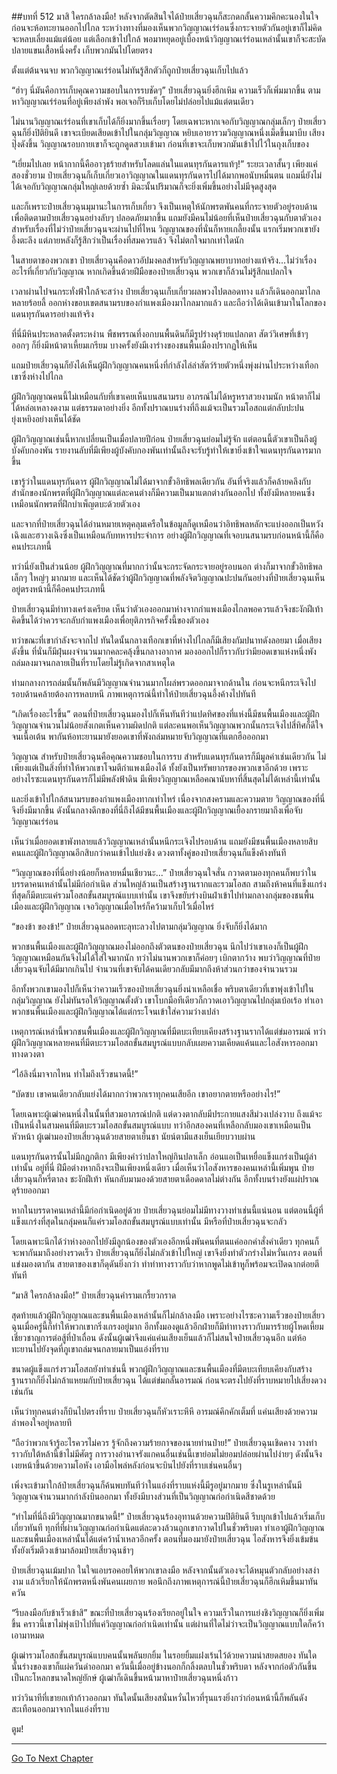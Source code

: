 ##บทที่ 512 มาสิ ใครกล้าลงมือ!
หลังจากตัดสินใจได้ป๋ายเสี่ยวฉุนก็สะกดกลั้นความคึกคะนองในใจ ก่อนจะห้อทะยานออกไปไกล ระหว่างทางที่มองเห็นพวกวิญญาณเร่ร่อนซึ่งกระจายตัวกันอยู่เขาก็ไม่คิดจะหลบเลี่ยงแม้แต่น้อย แต่เลือกเข้าไปใกล้ พอมาหยุดอยู่เบื้องหน้าวิญญาณเร่ร่อนเหล่านั้นเขาก็จะสะบัดปลายแขนเสื้อหนึ่งครั้ง เก็บพวกมันไปโดยตรง

ตั้งแต่ต้นจนจบ พวกวิญญาณเร่ร่อนไม่ทันรู้สึกตัวก็ถูกป๋ายเสี่ยวฉุนเก็บไปแล้ว

“ฮ่าๆ นี่มันคือการเก็บคุณความชอบในการรบชัดๆ” ป๋ายเสี่ยวฉุนยิ่งฮึกเหิม ความเร็วก็เพิ่มมากขึ้น ตามหาวิญญาณเร่ร่อนที่อยู่เพียงลำพัง พอเจอก็รีบเก็บโดยไม่ปล่อยไปแม้แต่ตนเดียว

ไม่นานวิญญาณเร่ร่อนที่เขาเก็บได้ก็ยิ่งมากขึ้นเรื่อยๆ โดยเฉพาะหากเจอกับวิญญาณกลุ่มเล็กๆ ป๋ายเสี่ยวฉุนก็ยิ่งปิติยินดี เขาจะเบียดเสียดเข้าไปในกลุ่มวิญญาณ หยิบเอายารวมวิญญาณหนึ่งเม็ดขึ้นมาบีบ เสียงปุ๊งดังขึ้น วิญญาณรอบกายเขาก็จะถูกดูดสวบเข้ามา ก่อนที่เขาจะเก็บพวกมันเข้าไปไว้ในถุงเก็บของ

“เยี่ยมไปเลย หน้ากากนี้คืออาวุธร้ายสำหรับโลดแล่นในแดนทุรกันดารแท้ๆ!” ระยะเวลาสั้นๆ เพียงแค่สองชั่วยาม ป๋ายเสี่ยวฉุนก็เก็บเกี่ยวเอาวิญญาณในแดนทุรกันดารไปได้มากพอนับหมื่นตน แถมนี่ยังไม่ได้เจอกับวิญญาณกลุ่มใหญ่เลยด้วยซ้ำ มิฉะนั้นปริมาณก็จะยิ่งเพิ่มขึ้นอย่างไม่มีจุดสูงสุด

และก็เพราะป๋ายเสี่ยวฉุนมุมานะในการเก็บเกี่ยว จึงเป็นเหตุให้นักพรตพันคนที่กระจายตัวอยู่รอบด้านเพื่อติดตามป๋ายเสี่ยวฉุนอย่างลับๆ ปลอดภัยมากขึ้น แถมยังมีคนไม่น้อยที่เห็นป๋ายเสี่ยวฉุนกับตาตัวเอง สำหรับเรื่องที่ไม่ว่าป๋ายเสี่ยวฉุนจะผ่านไปที่ไหน วิญญาณของที่นั่นก็หายเกลี้ยงนั้น แรกเริ่มพวกเขายังอึ้งตะลึง แต่ภายหลังก็รู้สึกว่าเป็นเรื่องที่สมควรแล้ว จึงไม่ตกใจมากเท่าใดนัก

ในสายตาของพวกเขา ป๋ายเสี่ยวฉุนคือดาวอัปมงคลสำหรับวิญญาณพยาบาทอย่างแท้จริง...ไม่ว่าเรื่องอะไรที่เกี่ยวกับวิญญาณ หากเกิดขึ้นด้วยฝีมือของป๋ายเสี่ยวฉุน พวกเขาก็ล้วนไม่รู้สึกแปลกใจ

เวลาผ่านไปจนกระทั่งฟ้าใกล้จะสว่าง ป๋ายเสี่ยวฉุนเก็บเกี่ยวผลพวงไปตลอดทาง แล้วก็เดินออกมาไกลหลายร้อยลี้ ออกห่างขอบเขตสนามรบของกำแพงเมืองมาไกลมากแล้ว และถือว่าได้เดินเข้ามาในโลกของแดนทุรกันดารอย่างแท้จริง

ที่นี่มีหินประหลาดตั้งตระหง่าน พืชพรรณที่งอกบนพื้นดินก็มีรูปร่างดุร้ายแปลกตา สัตว์วิเศษที่เข้าๆ ออกๆ ก็ยิ่งมีหน้าตาเหี้ยมเกรียม บางครั้งยังมีเงาร่างของชนพื้นเมืองปรากฏให้เห็น

แถมป๋ายเสี่ยวฉุนก็ยังได้เห็นผู้ฝึกวิญญาณคนหนึ่งที่กำลังไล่ล่าสัตว์ร้ายตัวหนึ่งพุ่งผ่านไประหว่างเทือกเขาซึ่งห่างไปไกล

ผู้ฝึกวิญญาณคนนี้ไม่เหมือนกับที่เขาเคยเห็นบนสนามรบ อาภรณ์ไม่ได้หรูหราสวยงามนัก หน้าตาก็ไม่ได้หล่อเหลางดงาม แต่ธรรมดาอย่างยิ่ง อีกทั้งปราณบนร่างที่ถึงแม้จะเป็นรวมโอสถแต่กลับปะปนยุ่งเหยิงอย่างเห็นได้ชัด

ผู้ฝึกวิญญาณเช่นนี้หากเปลี่ยนเป็นเมื่อปลายปีก่อน ป๋ายเสี่ยวฉุนย่อมไม่รู้จัก แต่ตอนนี้ตัวเขาเป็นถึงผู้บังคับกองพัน รายงานลับที่มีเพียงผู้บังคับกองพันเท่านั้นถึงจะรับรู้ทำให้เขายิ่งเข้าใจแดนทุรกันดารมากขึ้น

เขารู้ว่าในแดนทุรกันดาร ผู้ฝึกวิญญาณไม่ได้มาจากขั้วอิทธิพลเดียวกัน อันที่จริงแล้วก็คล้ายคลึงกับสำนักของนักพรตที่ผู้ฝึกวิญญาณแต่ละคนต่างก็มีความเป็นมาแตกต่างกันออกไป ทั้งยังมีหลายคนซึ่งเหมือนนักพรตที่ฝึกบำเพ็ญตบะด้วยตัวเอง

และจากที่ป๋ายเสี่ยวฉุนได้อ่านหมายเหตุคลุมเครือในข้อมูลก็ดูเหมือนว่าอิทธิพลหลักจะแบ่งออกเป็นหวังเฉิงและฮวางเฉิงซึ่งเป็นเหมือนกับทหารประจำการ อย่างผู้ฝึกวิญญาณที่เจอบนสนามรบก่อนหน้านี้ก็คือคนประเภทนี้

ทว่านี่ยังเป็นส่วนน้อย ผู้ฝึกวิญญาณที่มากกว่านั้นจะกระจัดกระจายอยู่รอบนอก ต่างก็มาจากขั้วอิทธิพลเล็กๆ ใหญ่ๆ มากมาย และเห็นได้ชัดว่าผู้ฝึกวิญญาณที่พลังจิตวิญญาณปะปนกันอย่างที่ป๋ายเสี่ยวฉุนเห็นอยู่ตรงหน้านี้ก็คือคนประเภทนี้

ป๋ายเสี่ยวฉุนมีท่าทางเคร่งเครียด เห็นว่าตัวเองออกมาห่างจากกำแพงเมืองไกลพอควรแล้วจึงชะงักฝีเท้า คิดขึ้นได้ว่าควรจะกลับกำแพงเมืองเพื่อยุติภารกิจครั้งนี้ของตัวเอง

ทว่าขณะที่เขากำลังจะจากไป ทันใดนั้นกลางเทือกเขาที่ห่างไปไกลก็มีเสียงกัมปนาทดังลอยมา เมื่อเสียงดังขึ้น ที่นั่นก็มีฝุ่นผงจำนวนมากคละคลุ้งขึ้นกลางอากาศ มองออกไปก็ราวกับว่ามียอดเขาแห่งหนึ่งพังถล่มลงมาจนกลายเป็นที่ราบโดยไม่รู้เกิดจากสาเหตุใด

ท่ามกลางการถล่มนั้นก็พลันมีวิญญาณจำนวนมากโผล่พรวดออกมาจากด้านใน ก่อนจะหนีกระเจิงไปรอบด้านคล้ายต้องการหลบหนี ภาพเหตุการณ์นี้ทำให้ป๋ายเสี่ยวฉุนอึ้งค้างไปทันที

“เกิดเรื่องอะไรขึ้น” ตอนที่ป๋ายเสี่ยวฉุนมองไปก็เห็นทันทีว่าแปดทิศของที่แห่งนี้มีชนพื้นเมืองและผู้ฝึกวิญญาณจำนวนไม่น้อยสังเกตเห็นความผิดปกติ แต่ละคนพอเห็นวิญญาณพวกนั้นกระเจิงไปสี่ทิศก็ดีใจจนเนื้อเต้น พากันห้อทะยานมายังยอดเขาที่พังถล่มหมายจับวิญญาณที่แตกฮือออกมา

วิญญาณ สำหรับป๋ายเสี่ยวฉุนคือคุณความชอบในการรบ สำหรับแดนทุรกันดารก็มีมูลค่าเช่นเดียวกัน ไม่เพียงแต่เป็นสิ่งที่ทำให้พวกเขาโจมตีกำแพงเมืองได้ ทั้งยังเป็นทรัพยากรของพวกเขาอีกด้วย เพราะอย่างไรซะแดนทุรกันดารก็ไม่มีพลังฟ้าดิน มีเพียงวิญญาณเหลือคณานับหาที่สิ้นสุดไม่ได้เหล่านี้เท่านั้น

และยิ่งเข้าไปใกล้สนามรบของกำแพงเมืองทากเท่าไหร่ เนื่องจากสงครามและความตาย วิญญาณของที่นี่จึงยิ่งมีมากขึ้น ดังนั้นกลางดึกของที่นี่ถึงได้มีชนพื้นเมืองและผู้ฝึกวิญญาณเยื้องกรายมาถึงเพื่อจับวิญญาณเร่ร่อน

เห็นว่าเมื่อยอดเขาพังทลายแล้ววิญญาณเหล่านั้นหนีกระเจิงไปรอบด้าน แถมยังมีชนพื้นเมืองหลายสิบคนและผู้ฝึกวิญญาณอีกสิบกว่าคนเข้าไปแย่งชิง ดวงตาทั้งคู่ของป๋ายเสี่ยวฉุนก็แข็งค้างทันที

“วิญญาณของที่นี่อย่างน้อยก็หลายหมื่นเชียวนะ...” ป๋ายเสี่ยวฉุนใจสั่น กวาดตามองทุกคนก็พบว่าในบรรดาคนเหล่านั้นไม่มีก่อกำเนิด ส่วนใหญ่ล้วนเป็นสร้างฐานรากและรวมโอสถ สามถึงห้าคนที่แข็งแกร่งที่สุดก็มีตบะแค่รวมโอสถขั้นสมบูรณ์แบบเท่านั้น เขาจึงขยับร่างบินฝ่าเข้าไปท่ามกลางกลุ่มของชนพื้นเมืองและผู้ฝึกวิญญาณ เจอวิญญาณเมื่อไหร่ก็คว้ามาเก็บไว้เมื่อไหร่

“ของข้า ของข้า!” ป๋ายเสี่ยวฉุนลอดทะลุทะลวงไปตามกลุ่มวิญญาณ ยิ่งจับก็ยิ่งได้มาก

พวกชนพื้นเมืองและผู้ฝึกวิญญาณมองไม่ออกถึงตัวตนของป๋ายเสี่ยวฉุน นึกไปว่าเขาเองก็เป็นผู้ฝึกวิญญาณเหมือนกันจึงไม่ได้ใส่ใจมากนัก ทว่าไม่นานพวกเขาก็ค่อยๆ เบิกตากว้าง พบว่าวิญญาณที่ป๋ายเสี่ยวฉุนจับได้มีมากเกินไป จำนวนที่เขาจับได้คนเดียวกลับมีมากถึงห้าส่วนกว่าของจำนวนรวม

อีกทั้งพวกเขามองไปก็เห็นว่าความเร็วของป๋ายเสี่ยวฉุนยิ่งน่าเหลือเชื่อ พริบตาเดียวที่เขาพุ่งเข้าไปในกลุ่มวิญญาณ ยังไม่ทันรอให้วิญญาณตั้งตัว เขาโบกมือทีเดียวก็กวาดเอาวิญญาณไปกลุ่มเบ้อเร้อ ทำเอาพวกชนพื้นเมืองและผู้ฝึกวิญญาณได้แต่กระโจนเข้าใส่ความว่างเปล่า

เหตุการณ์เหล่านี้พวกชนพื้นเมืองและผู้ฝึกวิญญาณที่มีตบะเทียบเคียงสร้างฐานรากได้แต่ข่มอารมณ์ ทว่าผู้ฝึกวิญญาณหลายคนที่มีตบะรวมโอสถขั้นสมบูรณ์แบบกลับเผยความเคียดแค้นและไอสังหารออกมาทางดวงตา

“ไอ้ลิงนี่มาจากไหน ทำไมถึงเร็วขนาดนี้!”

“บัดซบ เขาคนเดียวกลับแย่งได้มากกว่าพวกเราทุกคนเสียอีก เขาอยากตายหรืออย่างไร!”

โดยเฉพาะผู้เฒ่าคนหนึ่งในนั้นที่สวมอาภรณ์ปกติ แต่ดวงตากลับมีประกายแสงสีม่วงเปล่งวาบ ถึงแม้จะเป็นหนึ่งในสามคนที่มีตบะรวมโอสถขั้นสมบูรณ์แบบ ทว่าอีกสองคนที่เหลือกลับมองเขาเหมือนเป็นหัวหน้า ผู้เฒ่ามองป๋ายเสี่ยวฉุนด้วยสายตาเย็นชา นัยน์ตามีแสงเย็นเยียบวาบผ่าน

แดนทุรกันดารนั้นไม่มีกฎกติกา มีเพียงคำว่าปลาใหญ่กินปลาเล็ก อ่อนแอเป็นเหยื่อแข็งแกร่งเป็นผู้ล่าเท่านั้น อยู่ที่นี่ ฝีมือต่างหากถึงจะเป็นเพียงหนึ่งเดียว เมื่อเห็นว่าไอสังหารของคนเหล่านี้เพิ่มพูน ป๋ายเสี่ยวฉุนก็หรี่ตาลง ชะงักฝีเท้า หันกลับมามองด้วยสายตาเดือดดาลไม่ต่างกัน อีกทั้งบนร่างยังแผ่ปราณดุร้ายออกมา

หากในบรรดาคนเหล่านี้มีก่อกำเนิดอยู่ด้วย ป๋ายเสี่ยวฉุนย่อมไม่มีทางวางท่าเช่นนี้แน่นอน แต่ตอนนี้ผู้ที่แข็งแกร่งที่สุดในกลุ่มคนก็แค่รวมโอสถขั้นสมบูรณ์แบบเท่านั้น มีหรือที่ป๋ายเสี่ยวฉุนจะกลัว

โดยเฉพาะนึกได้ว่าห่างออกไปยังมีลูกน้องของตัวเองอีกหนึ่งพันคนที่ตนแค่ออกคำสั่งคำเดียว ทุกคนก็จะพากันมาถึงอย่างรวดเร็ว ป๋ายเสี่ยวฉุนก็ยิ่งไม่กลัวเข้าไปใหญ่ เขาจึงยิ่งทำตัวกร่างไม่หวั่นเกรง ตอนที่แข่งมองตากัน สายตาของเขาก็ดุดันยิ่งกว่า ทำท่าทางราวกับว่าหากพูดไม่เข้าหูก็พร้อมจะเปิดฉากต่อยตีทันที

“มาสิ ใครกล้าลงมือ!” ป๋ายเสี่ยวฉุนคำรามเกรี้ยวกราด

สุดท้ายแล้วผู้ฝึกวิญญาณและชนพื้นเมืองเหล่านั้นก็ไม่กล้าลงมือ เพราะอย่างไรซะความเร็วของป๋ายเสี่ยวฉุนเมื่อครู่นี้ก็ทำให้พวกเขากริ่งเกรงอยู่มาก อีกทั้งมองดูแล้วอีกฝ่ายก็มีท่าทางราวกับมารร้ายผู้โหดเหี้ยม เชี่ยวชาญการต่อสู้ที่ป่าเถื่อน ดังนั้นผู้เฒ่าจึงแค่แค่นเสียงเย็นแล้วก็ไม่สนใจป๋ายเสี่ยวฉุนอีก แต่ห้อทะยานไปยังจุดที่ภูเขาถล่มจนกลายมาเป็นแอ่งที่ราบ

ขนาดผู้แข็งแกร่งรวมโอสถยังทำเช่นนี้ พวกผู้ฝึกวิญญาณและชนพื้นเมืองที่มีตบะเทียบเคียงกับสร้างฐานรากก็ยิ่งไม่กล้าแหยมกับป๋ายเสี่ยวฉุน ได้แต่ข่มกลั้นอารมณ์ ก่อนจะตรงไปยังที่ราบหมายไปเสี่ยงดวงเช่นกัน

เห็นว่าทุกคนต่างก็บินไปตรงที่ราบ ป๋ายเสี่ยวฉุนก็หัวเราะหึหึ อารมณ์คึกคักเต็มที่ แค่นเสียงด้วยความลำพองใจอยู่หลายที

“ถือว่าพวกเจ้ารู้อะไรควรไม่ควร รู้จักถึงความร้ายกาจของนายท่านป๋าย!” ป๋ายเสี่ยวฉุนเชิดคาง วางท่าราวกับใต้หล้านี้ข้าไม่มีศัตรู การวางอำนาจรังแกคนอื่นเช่นนี้เขาย่อมไม่ยอมปล่อยผ่านไปง่ายๆ ดังนั้นจึงเงยหน้าขึ้นด้วยความโอหัง เอามือไพล่หลังก่อนจะบินไปยังที่ราบเช่นคนอื่นๆ

เพิ่งจะเข้ามาใกล้ป๋ายเสี่ยวฉุนก็ค้นพบทันทีว่าในแอ่งที่ราบแห่งนี้มีรูอยู่มากมาย ซึ่งในรูเหล่านั้นมีวิญญาณจำนวนมากกำลังบินออกมา ทั้งยังมีบางส่วนที่เป็นวิญญาณก่อกำเนิดสีชาดด้วย

“ทำไมที่นี่ถึงมีวิญญาณมากขนาดนี้!” ป๋ายเสี่ยวฉุนร้องอุทานด้วยความปิติยินดี รีบบุกเข้าไปแล้วเริ่มเก็บเกี่ยวทันที ทุกที่ที่ผ่านวิญญาณก่อกำเนิดแต่ละดวงล้วนถูกเขากวาดไปในชั่วพริบตา ทำเอาผู้ฝึกวิญญาณและชนพื้นเมืองเหล่านั้นได้แต่คว้าน้ำเหลวอีกครั้ง ตอนที่มองมายังป๋ายเสี่ยวฉุน ไอสังหารจึงยิ่งเข้มข้น ทั้งยังเริ่มตีวงเข้ามาล้อมป๋ายเสี่ยวฉุนช้าๆ

ป๋ายเสี่ยวฉุนเม้มปาก ในใจแอบรอคอยให้พวกเขาลงมือ หลังจากนั้นตัวเองจะได้หมุนตัวกลับอย่างสง่างาม แล้วเรียกให้นักพรตหนึ่งพันคนเผยกาย พอนึกถึงภาพเหตุการณ์นี้ป๋ายเสี่ยวฉุนก็ฮึกเหิมขึ้นมาทันควัน

“รีบลงมือกับข้าเร็วเข้าสิ” ขณะที่ป๋ายเสี่ยวฉุนร้องเรียกอยู่ในใจ ความเร็วในการแย่งชิงวิญญาณก็ยิ่งเพิ่มขึ้น คราวนี้เขาไม่พุ่งเป้าไปที่แค่วิญญาณก่อกำเนิดเท่านั้น แต่ผ่านที่ใดไม่ว่าจะเป็นวิญญาณแบบใดก็คว้าเอามาหมด

ผู้เฒ่ารวมโอสถขั้นสมบูรณ์แบบคนนั้นพลันยกยิ้ม ในรอยยิ้มแฝงเร้นไว้ด้วยความน่าสยดสยอง ทันใดนั้นร่างของเขาก็แผ่ควันดำออกมา ควันนี้เมื่ออยู่ข้างนอกก็กลิ้งตลบในชั่วพริบตา หลังจากก่อตัวกันขึ้นเป็นกะโหลกขนาดใหญ่ยักษ์ ผู้เฒ่าก็เดินขึ้นหน้ามาหาป๋ายเสี่ยวฉุนหนึ่งก้าว

ทว่าวินาทีที่เขายกเท้าก้าวออกมา ทันใดนั้นเสียงสนั่นหวั่นไหวที่รุนแรงยิ่งกว่าก่อนหน้านี้ก็พลันดังสะเทือนออกมาจากในแอ่งที่ราบ

ตูม!

------


[Go To Next Chapter]( ./135.md)